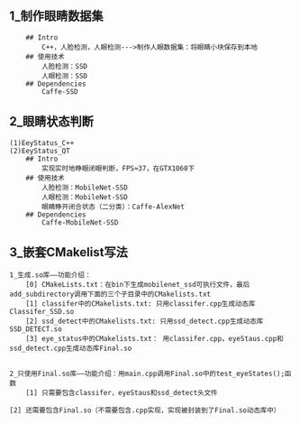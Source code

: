 

##  1_制作眼睛数据集
        ## Intro
            C++，人脸检测，人眼检测--->制作人眼数据集：将眼睛小块保存到本地
        ## 使用技术
            人脸检测：SSD
            人眼检测：SSD
        ## Dependencies
            Caffe-SSD   

##  2_眼睛状态判断
	(1)EeyStatus_C++
	(2)EeyStatus_QT 
        ## Intro
            实现实时地睁眼闭眼判断，FPS≈37，在GTX1060下
        ## 使用技术
            人脸检测：MobileNet-SSD
            人眼检测：MobileNet-SSD
            眼睛睁开闭合状态（二分类）：Caffe-AlexNet
        ## Dependencies
            Caffe-MobileNet-SSD    

##  3_嵌套CMakelist写法
	1_生成.so库——功能介绍：
		[0] CMakeLists.txt：在bin下生成mobilenet_ssd可执行文件，最后add_subdirectory调用下面的三个子目录中的CMakelists.txt
		[1] classifer中的CMakelists.txt: 只用classifer.cpp生成动态库Classifer_SSD.so
		[2] ssd_detect中的CMakelists.txt: 只用ssd_detect.cpp生成动态库SSD_DETECT.so
		[3] eye_status中的CMakelists.txt： 用classifer.cpp，eyeStaus.cpp和ssd_detect.cpp生成动态库Final.so
	

	2_只使用Final.so库——功能介绍：用main.cpp调用Final.so中的test_eyeStates();函数
		[1] 只需要包含classifer，eyeStaus和ssd_detect头文件
		[2] 还需要包含Final.so（不需要包含.cpp实现，实现被封装到了Final.so动态库中）

